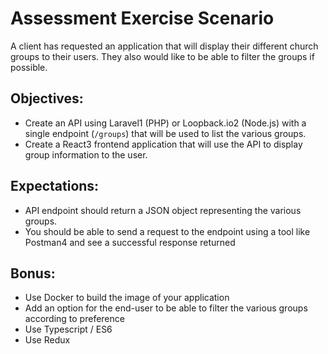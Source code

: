 # Assessment Exercise Scenario

A client has requested an application that will display their different church groups to their users. They also would like to be able to filter the groups if possible.

## Objectives:

- Create an API using Laravel1 (PHP) or Loopback.io2 (Node.js) with a single endpoint (`/groups`) that will be used to list the various groups.
- Create a React3 frontend application that will use the API to display group information to the user.

## Expectations:

- API endpoint should return a JSON object representing the various groups.
- You should be able to send a request to the endpoint using a tool like Postman4 and see a successful response returned

## Bonus:

- Use Docker to build the image of your application
- Add an option for the end-user to be able to filter the various groups according to preference
- Use Typescript / ES6
- Use Redux
